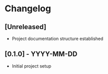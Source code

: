
# Changelog

## [Unreleased]

- Project documentation structure established

## [0.1.0] - YYYY-MM-DD

- Initial project setup

